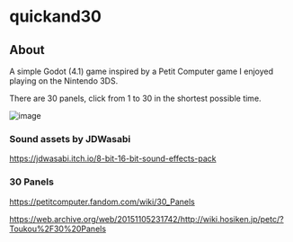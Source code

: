 ﻿# quickand30

## About
A simple Godot (4.1) game inspired by a Petit Computer game I enjoyed playing on the Nintendo 3DS.

There are 30 panels, click from 1 to 30 in the shortest possible time. 

![image](https://github.com/semyonsh/quickand30/assets/3471635/76acff0f-8827-4f57-b700-9ffc26bb3044)

### Sound assets by JDWasabi 
https://jdwasabi.itch.io/8-bit-16-bit-sound-effects-pack

### 30 Panels
https://petitcomputer.fandom.com/wiki/30_Panels

https://web.archive.org/web/20151105231742/http://wiki.hosiken.jp/petc/?Toukou%2F30%20Panels
